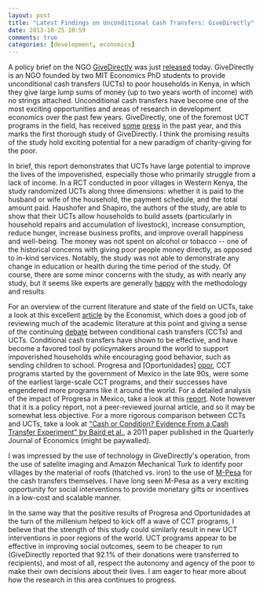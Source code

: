 ```yaml
---
layout: post
title: "Latest Findings on Unconditional Cash Transfers: GiveDirectly"
date: 2013-10-25 10:59
comments: true
categories: [development, economics]
---
```


A policy brief on the NGO [GiveDirectly][gd] was just [released][brief] today.
GiveDirectly is an NGO founded by two MIT Economics PhD students to provide
unconditional cash transfers (UCTs) to poor households in Kenya, in which they
give large lump sums of money (up to two years worth of income) with no
strings attached. Unconditional cash transfers have become one of the most
exciting opportunities and areas of research in development economics over the
past few years. GiveDirectly, one of the foremost UCT programs in the field,
has received [some][nyt1] [press][nyt2] in the past year, and this marks the
first thorough study of GiveDirectly. I think the promising results of the
study hold exciting potential for a new paradigm of charity-giving for the
poor.

[gd]: http://www.givedirectly.org/ "GiveDirectly"
[brief]: http://web.mit.edu/joha/www/publications/Haushofer_Shapiro_Policy_Brief_UCT_2013.10.22.pdf "GiveDirectly Policy Brief"
[nyt1]: http://www.nytimes.com/2013/08/18/magazine/is-it-nuts-to-give-to-the-poor-without-strings-attached.html
[nyt2]: http://opinionator.blogs.nytimes.com/2013/08/28/the-benefits-of-cash-without-conditions/

<!-- more -->

In brief, this report demonstrates that UCTs have large potential to improve
the lives of the impoverished, especially those who primarily struggle from
a lack of income. In a RCT conducted in poor villages in Western Kenya, the
study randomized UCTs along three dimensions: whether it is paid to the
husband or wife of the household, the payment schedule, and the total amount
paid. Haushofer and Shapiro, the authors of the study, are able to show that
their UCTs allow households to build assets (particularly in household repairs
and accumulation of livestock), increase consumption, reduce hunger, increase
business profits, and improve overall happiness and well-being. The money was
not spent on alcohol or tobacco -- one of the historical concerns with giving
poor people money directly, as opposed to in-kind services. Notably, the study
was not able to demonstrate any change in education or health during the time
period of the study. Of course, there are some minor concerns with the study,
as with nearly any study, but it seems like experts are generally [happy][cb]
with the methodology and results.

[cb]: http://chrisblattman.com/2013/10/25/and-the-cashonistas-rejoice/

For an overview of the current literature and state of the field on UCTs,
take a look at this excellent [article][econ] by the Economist, which does
a good job of reviewing much of the academic literature at this point and
giving a sense of the continuing [debate][db] between conditional cash transfers
(CCTs) and UCTs. Conditional cash transfers have shown to be effective, and
have become a favored tool by policymakers around the world to support
impoverished households while encouraging good behavior, such as sending
children to school. Progresa and [Oportunidades] [opor], CCT programs started
by the government of Mexico in the late 90s, were some of the earliest
large-scale CCT programs, and their successes have engendered more programs
like it around the world. For a detailed analysis of the impact of Progresa in
Mexico, take a look at this [report][progresa]. Note however that it is
a policy report, not a peer-reviewed journal article, and so it may be
somewhat less objective. For a more rigorous comparison between CCTs and UCTs,
take a look at ["Cash or Condition? Evidence From a Cash Transfer Experiment"
by Baird et al.][baird], a 2011 paper published in the Quarterly Journal of
Economics (might be paywalled).

[econ]: http://www.economist.com/news/international/21588385-giving-money-directly-poor-people-works-surprisingly-well-it-cannot-deal
[db]: https://en.wikipedia.org/wiki/Conditional_cash_transfer#Unconditional_versus_conditional_cash_transfers
[opor]: https://en.wikipedia.org/wiki/Oportunidades
[progresa]: http://www.ifpri.org/publication/impact-progresa-health
[baird]: http://qje.oxfordjournals.org/content/126/4/1709.full.pdf

I was impressed by the use of technology in GiveDirectly's operation, from the
use of satelite imaging and Amazon Mechanical Turk to identify poor villages
by the material of roofs (thatched vs. iron) to the use of [M-Pesa][mp] for
the cash transfers themselves. I have long seen M-Pesa as a very exciting
opportunity for social interventions to provide monetary gifts or incentives
in a low-cost and scalable manner.

[mp]: https://en.wikipedia.org/wiki/M-Pesa

In the same way that the positive results of Progresa and Oportunidades at the
turn of the millenium helped to kick off a wave of CCT programs, I believe
that the strength of this study could similarly result in new UCT
interventions in poor regions of the world. UCT programs appear to be
effective in improving social outcomes, seem to be cheaper to run
(GiveDirectly reported that 92.1% of their donations were transferred to
recipients), and most of all, respect the autonomy and agency of the poor to
make their own decisions about their lives. I am eager to hear more about how
the research in this area continues to progress.
